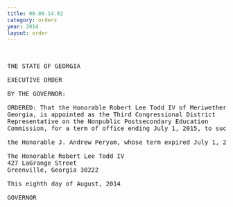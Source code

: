 ```yaml
---
title: 08.08.14.02
category: orders
year: 2014
layout: order
---
```


<pre> 

THE STATE OF GEORGIA

EXECUTIVE ORDER

BY THE GOVERNOR:

ORDERED: That the Honorable Robert Lee Todd IV of Meriwether County,
Georgia, is appointed as the Third Congressional District
Representative on the Nonpublic Postsecondary Education
Commission, for a term of office ending July 1, 2015, to succeed

the Honorable J. Andrew Peryam, whose term expired July 1, 2012.

The Honorable Robert Lee Todd IV
427 LaGrange Street
Greenville, Georgia 30222

This eighth day of August, 2014

GOVERNOR

</pre>
